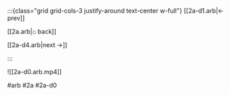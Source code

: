 :::{class="grid grid-cols-3 justify-around text-center w-full"}
[[2a-d1.arb|← prev]]

[[2a.arb|⌂ back]]

[[2a-d4.arb|next →]]

:::

![[2a-d0.arb.mp4]]

#arb #2a #2a-d0